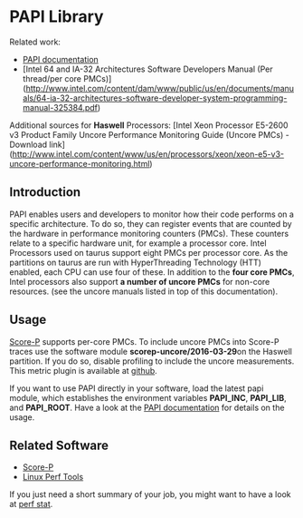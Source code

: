 # PAPI Library

Related work:

* [PAPI documentation](http://icl.cs.utk.edu/projects/papi/wiki/Main_Page)
* [Intel 64 and IA-32 Architectures Software Developers Manual (Per thread/per core PMCs)]
  (http://www.intel.com/content/dam/www/public/us/en/documents/manuals/64-ia-32-architectures-software-developer-system-programming-manual-325384.pdf)

Additional sources for **Haswell** Processors: [Intel Xeon Processor E5-2600 v3 Product Family Uncore
Performance Monitoring Guide (Uncore PMCs) - Download link]
(http://www.intel.com/content/www/us/en/processors/xeon/xeon-e5-v3-uncore-performance-monitoring.html)

## Introduction

PAPI enables users and developers to monitor how their code performs on a specific architecture. To
do so, they can register events that are counted by the hardware in performance monitoring counters
(PMCs). These counters relate to a specific hardware unit, for example a processor core. Intel
Processors used on taurus support eight PMCs per processor core. As the partitions on taurus are run
with HyperThreading Technology (HTT) enabled, each CPU can use four of these. In addition to the
**four core PMCs**, Intel processors also support **a number of uncore PMCs** for non-core
resources. (see the uncore manuals listed in top of this documentation).

## Usage

[Score-P](scorep.md) supports per-core PMCs. To include uncore PMCs into Score-P traces use the
software module **scorep-uncore/2016-03-29**on the Haswell partition. If you do so, disable
profiling to include the uncore measurements. This metric plugin is available at
[github](https://github.com/score-p/scorep_plugin_uncore/).

If you want to use PAPI directly in your software, load the latest papi module, which establishes
the environment variables **PAPI_INC**, **PAPI_LIB**, and **PAPI_ROOT**. Have a look at the
[PAPI documentation](http://icl.cs.utk.edu/projects/papi/wiki/Main_Page) for details on the usage.

## Related Software

* [Score-P](scorep.md)
* [Linux Perf Tools](perf_tools.md)

If you just need a short summary of your job, you might want to have a look at
[perf stat](perf_tools.md).

